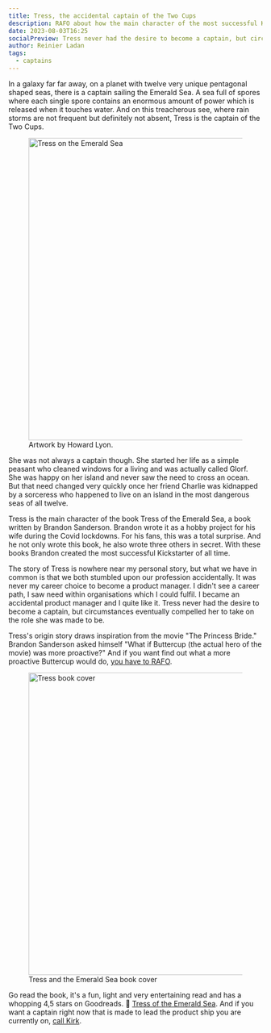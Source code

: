 ```yaml
---
title: Tress, the accidental captain of the Two Cups
description: RAFO about how the main character of the most successful Kickstarter of all time became an accidental captain.
date: 2023-08-03T16:25
socialPreview: Tress never had the desire to become a captain, but circumstances eventually compelled her to take on the role she was made to be.
author: Reinier Ladan
tags:
  - captains
---
```


In a galaxy far far away, on a planet with twelve very unique pentagonal shaped seas, there is a captain sailing the Emerald Sea. A sea full of spores where each single spore contains an enormous amount of power which is released when it touches water. And on this treacherous see, where rain storms are not frequent but definitely not absent, Tress is the captain of the Two Cups.

<figure><img src="/images/tress.jpg" width="600" alt="Tress on the Emerald Sea"><figcaption>Artwork by Howard Lyon.</figcaption></figure>

She was not always a captain though. She started her life as a simple peasant who cleaned windows for a living and was actually called Glorf. She was happy on her island and never saw the need to cross an ocean. But that need changed very quickly once her friend Charlie was kidnapped by a sorceress who happened to live on an island in the most dangerous seas of all twelve. 

Tress is the main character of the book Tress of the Emerald Sea, a book written by Brandon Sanderson. Brandon wrote it as a hobby project for his wife during the Covid lockdowns. For his fans, this was a total surprise. And he not only wrote this book, he also wrote three others in secret. With these books Brandon created the most successful Kickstarter of all time.

The story of Tress is nowhere near my personal story, but what we have in common is that we both stumbled upon our profession accidentally. It was never my career choice to become a product manager. I didn't see a career path, I saw need within organisations which I could fulfil. I became an accidental product manager and I quite like it. Tress never had the desire to become a captain, but circumstances eventually compelled her to take on the role she was made to be.

Tress's origin story draws inspiration from the movie "The Princess Bride." Brandon Sanderson asked himself "What if Buttercup (the actual hero of the movie) was more proactive?" And if you want find out what a more proactive Buttercup would do, [you have to RAFO](https://faq.brandonsanderson.com/knowledge-base/what-is-rafo/).

<figure><img src="/images/tress-book-cover.jpg" width="600" alt="Tress book cover"><figcaption>Tress and the Emerald Sea book cover</figcaption></figure>

Go read the book, it's a fun, light and very entertaining read and has a whopping 4,5 stars on Goodreads. 📗 [Tress of the Emerald Sea](https://www.goodreads.com/en/book/show/60531406). And if you want a captain right now that is made to lead the product ship you are currently on, [call Kirk](mailto:captain@kirkandblackbeard.com?subject=Calling%20Kirk).